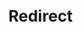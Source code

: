 ---
layout: src/layouts/Redirect.astro
title: Redirect
redirect: https://octopus.com/docs/infrastructure/deployment-targets/azure
pubDate:  2023-01-01
modDate: 2024-12-12
navSearch: false
navSitemap: false
navMenu: false
---